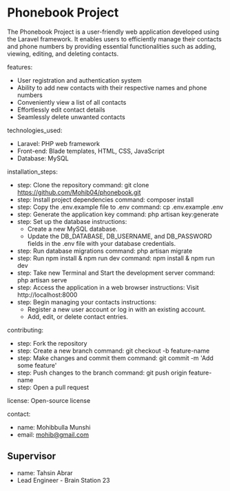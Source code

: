 # Phonebook Project

The Phonebook Project is a user-friendly web application developed using the Laravel framework. It enables users to efficiently manage their contacts and phone numbers by providing essential functionalities such as adding, viewing, editing, and deleting contacts.

features:
  - User registration and authentication system
  - Ability to add new contacts with their respective names and phone numbers
  - Conveniently view a list of all contacts
  - Effortlessly edit contact details
  - Seamlessly delete unwanted contacts

technologies_used:
  - Laravel: PHP web framework
  - Front-end: Blade templates, HTML, CSS, JavaScript
  - Database: MySQL

installation_steps:
  - step: Clone the repository
    command: git clone https://github.com/Mohib04/phonebook.git
  - step: Install project dependencies
    command: composer install
  - step: Copy the .env.example file to .env
    command: cp .env.example .env
  - step: Generate the application key
    command: php artisan key:generate
  - step: Set up the database
    instructions:
      - Create a new MySQL database.
      - Update the DB_DATABASE, DB_USERNAME, and DB_PASSWORD fields in the .env file with your database credentials.
  - step: Run database migrations
    command: php artisan migrate
  - step: Run npm install & npm run dev
    command: npm install & npm run dev
  - step: Take new Terminal and Start the development server
    command: php artisan serve
  - step: Access the application in a web browser
    instructions: Visit http://localhost:8000
  - step: Begin managing your contacts
    instructions:
      - Register a new user account or log in with an existing account.
      - Add, edit, or delete contact entries.

contributing:
  - step: Fork the repository
  - step: Create a new branch
    command: git checkout -b feature-name
  - step: Make changes and commit them
    command: git commit -m 'Add some feature'
  - step: Push changes to the branch
    command: git push origin feature-name
  - step: Open a pull request

license: Open-source license

contact:
  - name: Mohibbulla Munshi
  - email: mohib@gmail.com
## Supervisor
  - name: Tahsin Abrar
  - Lead Engineer - Brain Station 23
